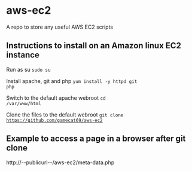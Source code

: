 # aws-ec2
A repo to store any useful AWS EC2 scripts

## Instructions to install on an Amazon linux EC2 instance

Run as su
<code>sudo su</code>

Install apache, git and php
<code>yum install -y httpd git php</code>

Switch to the default apache webroot
<code>cd /var/www/html</code>

Clone the files to the default webroot
<code>git clone https://github.com/gamecat69/aws-ec2</code>

## Example to access a page in a browser after git clone
http://--publicurl--/aws-ec2/meta-data.php

